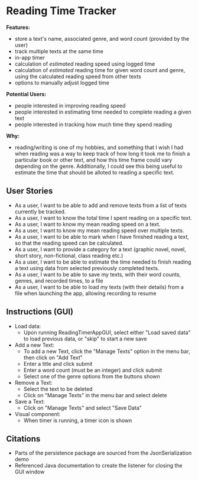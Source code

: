 
# Reading Time Tracker

**Features:**
- store a text's name, associated genre, and
word count (provided by the user)
- track multiple texts at the same time
- in-app timer
- calculation of *estimated* reading speed using logged time
- calculation of *estimated* reading time for given word count and genre, using
the calculated reading speed from other texts
- options to manually adjust logged time

**Potential Users:**

- people interested in improving reading speed
- people interested in estimating time needed to complete
reading a given text
- people interested in tracking how much time they spend reading

**Why:**

* reading/writing is one of my hobbies, and something that I wish
I had when reading was a way to keep track of how long it took me to finish
a particular book or other text, and how this time frame could vary depending on the genre.
Additionally, I could see this being useful to estimate the time that should be alloted
to reading a specific text.

## User Stories

- As a user, I want to be able to add and 
remove texts from a list of texts currently be tracked.
- As a user, I want to know the total time I spent reading
on a specific text.
- As a user, I want to know my mean reading speed on a text.
- As a user, I want to know my mean reading
speed over multiple texts.
- As a user, I want to be able to mark when I have finished reading
a text, so that the reading speed can be calculated.
- As a user, I want to provide a category for a text
(graphic novel, novel, short story, non-fictional, class reading etc.)
- As a user, I want to be able to estimate the time 
needed to finish reading a text using data 
from selected previously completed texts.
- As a user, I want to be able to save my texts, with their word counts, genres, and recorded times, to a file
- As a user, I want to be able to load my texts (with their details) from a file when launching the app, allowing
recording to resume


## Instructions (GUI)
- Load data:
  - Upon running ReadingTimerAppGUI, select either "Load saved data" to load previous data, or "skip" to start a new 
  save
- Add a new Text:
  - To add a new Text, click the "Manage Texts" option in the menu bar, then 
  click on "Add Text"
  - Enter a title and click submit
  - Enter a word count (must be an integer) and click submit
  - Select one of the genre options from the buttons shown
- Remove a Text:
  - Select the text to be deleted
  - Click on "Manage Texts" in the menu bar and select delete
- Save a Text:
  - Click on "Manage Texts" and select "Save Data"
- Visual component:
    - When timer is running, a timer icon is shown

## Citations

- Parts of the persistence package are sourced from the JsonSerialization demo
- Referenced Java documentation to create the listener for closing the GUI window